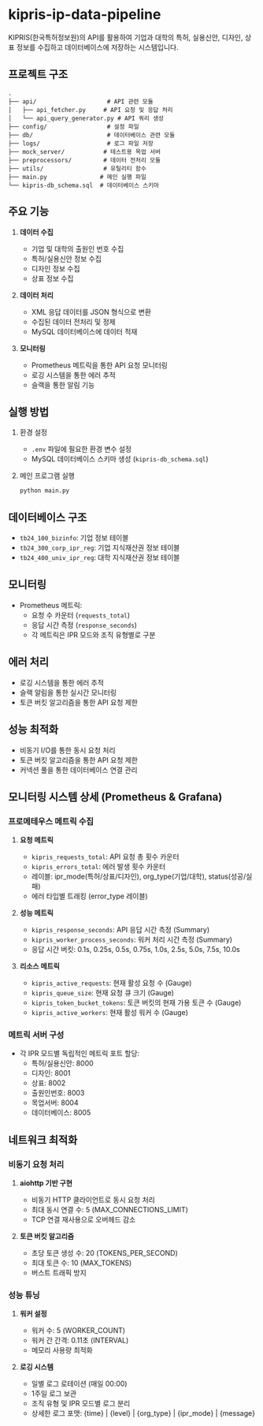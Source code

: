 # kipris-ip-data-pipeline

KIPRIS(한국특허정보원)의 API를 활용하여 기업과 대학의 특허, 실용신안, 디자인, 상표 정보를 수집하고 데이터베이스에 저장하는 시스템입니다.

## 프로젝트 구조

```
.
├── api/                    # API 관련 모듈
│   ├── api_fetcher.py     # API 요청 및 응답 처리
│   └── api_query_generator.py # API 쿼리 생성
├── config/                 # 설정 파일
├── db/                     # 데이터베이스 관련 모듈
├── logs/                   # 로그 파일 저장
├── mock_server/           # 테스트용 목업 서버
├── preprocessors/         # 데이터 전처리 모듈
├── utils/                 # 유틸리티 함수
├── main.py               # 메인 실행 파일
└── kipris-db_schema.sql  # 데이터베이스 스키마
```

## 주요 기능

1. **데이터 수집**
   - 기업 및 대학의 출원인 번호 수집
   - 특허/실용신안 정보 수집
   - 디자인 정보 수집
   - 상표 정보 수집

2. **데이터 처리**
   - XML 응답 데이터를 JSON 형식으로 변환
   - 수집된 데이터 전처리 및 정제
   - MySQL 데이터베이스에 데이터 적재

3. **모니터링**
   - Prometheus 메트릭을 통한 API 요청 모니터링
   - 로깅 시스템을 통한 에러 추적
   - 슬랙을 통한 알림 기능

## 실행 방법

1. 환경 설정
   - `.env` 파일에 필요한 환경 변수 설정
   - MySQL 데이터베이스 스키마 생성 (`kipris-db_schema.sql`)

2. 메인 프로그램 실행
   ```bash
   python main.py
   ```

## 데이터베이스 구조

- `tb24_100_bizinfo`: 기업 정보 테이블
- `tb24_300_corp_ipr_reg`: 기업 지식재산권 정보 테이블
- `tb24_400_univ_ipr_reg`: 대학 지식재산권 정보 테이블

## 모니터링

- Prometheus 메트릭:
  - 요청 수 카운터 (`requests_total`)
  - 응답 시간 측정 (`response_seconds`)
  - 각 메트릭은 IPR 모드와 조직 유형별로 구분

## 에러 처리

- 로깅 시스템을 통한 에러 추적
- 슬랙 알림을 통한 실시간 모니터링
- 토큰 버킷 알고리즘을 통한 API 요청 제한

## 성능 최적화

- 비동기 I/O를 통한 동시 요청 처리
- 토큰 버킷 알고리즘을 통한 API 요청 제한
- 커넥션 풀을 통한 데이터베이스 연결 관리

## 모니터링 시스템 상세 (Prometheus & Grafana)

### 프로메테우스 메트릭 수집

1. **요청 메트릭**
   - `kipris_requests_total`: API 요청 총 횟수 카운터
   - `kipris_errors_total`: 에러 발생 횟수 카운터
   - 레이블: ipr_mode(특허/상표/디자인), org_type(기업/대학), status(성공/실패)
   - 에러 타입별 트래킹 (error_type 레이블)

2. **성능 메트릭**
   - `kipris_response_seconds`: API 응답 시간 측정 (Summary)
   - `kipris_worker_process_seconds`: 워커 처리 시간 측정 (Summary)
   - 응답 시간 버킷: 0.1s, 0.25s, 0.5s, 0.75s, 1.0s, 2.5s, 5.0s, 7.5s, 10.0s

3. **리소스 메트릭**
   - `kipris_active_requests`: 현재 활성 요청 수 (Gauge)
   - `kipris_queue_size`: 현재 요청 큐 크기 (Gauge)
   - `kipris_token_bucket_tokens`: 토큰 버킷의 현재 가용 토큰 수 (Gauge)
   - `kipris_active_workers`: 현재 활성 워커 수 (Gauge)

### 메트릭 서버 구성
- 각 IPR 모드별 독립적인 메트릭 포트 할당:
  - 특허/실용신안: 8000
  - 디자인: 8001
  - 상표: 8002
  - 출원인번호: 8003
  - 목업서버: 8004
  - 데이터베이스: 8005

## 네트워크 최적화

### 비동기 요청 처리
1. **aiohttp 기반 구현**
   - 비동기 HTTP 클라이언트로 동시 요청 처리
   - 최대 동시 연결 수: 5 (MAX_CONNECTIONS_LIMIT)
   - TCP 연결 재사용으로 오버헤드 감소

2. **토큰 버킷 알고리즘**
   - 초당 토큰 생성 수: 20 (TOKENS_PER_SECOND)
   - 최대 토큰 수: 10 (MAX_TOKENS)
   - 버스트 트래픽 방지

### 성능 튜닝
1. **워커 설정**
   - 워커 수: 5 (WORKER_COUNT)
   - 워커 간 간격: 0.11초 (INTERVAL)
   - 메모리 사용량 최적화

2. **로깅 시스템**
   - 일별 로그 로테이션 (매일 00:00)
   - 1주일 로그 보관
   - 조직 유형 및 IPR 모드별 로그 분리
   - 상세한 로그 포맷: {time} | {level} | {org_type} | {ipr_mode} | {message}
